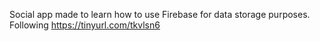 Social app made to learn how to use Firebase for data storage purposes.  
Following https://tinyurl.com/tkvlsn6